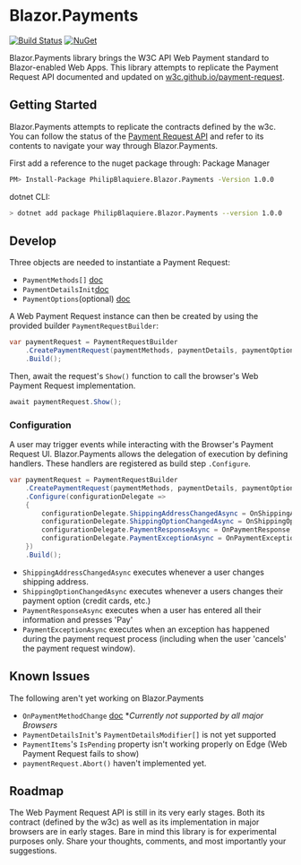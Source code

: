 # Blazor.Payments

[![Build Status](https://travis-ci.org/philipblaquiere/Blazor.Payments.svg?branch=master)](https://travis-ci.org/philipblaquiere/Blazor.Payments) [![NuGet](https://img.shields.io/nuget/vpre/PhilipBlaquiere.Blazor.Payments.svg)](https://www.nuget.org/packages/PhilipBlaquiere.Blazor.Payments/)

Blazor.Payments library brings the W3C API Web Payment standard to Blazor-enabled Web Apps. This library attempts to replicate the Payment Request API documented and updated on [w3c.github.io/payment-request](https://w3c.github.io/payment-request/.).

## Getting Started
Blazor.Payments attempts to replicate the contracts defined by the w3c. You can follow the status of the [Payment Request API](https://w3c.github.io/payment-request/.) and refer to its contents to navigate your way through Blazor.Payments.

First add a reference to the nuget package through:
Package Manager
```sh
PM> Install-Package PhilipBlaquiere.Blazor.Payments -Version 1.0.0
```
dotnet CLI:
```sh
> dotnet add package PhilipBlaquiere.Blazor.Payments --version 1.0.0
```
## Develop

Three objects are needed to instantiate a Payment Request:

* `PaymentMethods[]` [doc](https://w3c.github.io/payment-request/#the-methoddata-argument)
* `PaymentDetailsInit`[doc](https://w3c.github.io/payment-request/#the-details-argument)
* `PaymentOptions`(optional) [doc](https://w3c.github.io/payment-request/#paymentoptions-dictionary)  

A Web Payment Request instance can then be created by using the provided builder `PaymentRequestBuilder`:

```csharp
var paymentRequest = PaymentRequestBuilder
    .CreatePaymentRequest(paymentMethods, paymentDetails, paymentOptions)
    .Build();
```
Then, await the request's `Show()` function to call the browser's Web Payment Request implementation.

```csharp
await paymentRequest.Show();
```

### Configuration
A user may trigger events while interacting with the Browser's Payment Request UI. Blazor.Payments allows the delegation of execution by defining handlers. These handlers are registered as build step `.Configure`.

```csharp
var paymentRequest = PaymentRequestBuilder
    .CreatePaymentRequest(paymentMethods, paymentDetails, paymentOptions)
    .Configure(configurationDelegate => 
    {
        configurationDelegate.ShippingAddressChangedAsync = OnShippingAddressChanged;
        configurationDelegate.ShippingOptionChangedAsync = OnShippingOptionChanged;
        configurationDelegate.PaymentResponseAsync = OnPaymentResponse;
        configurationDelegate.PaymentExceptionAsync = OnPaymentException;
    })
    .Build();
```


* `ShippingAddressChangedAsync` executes whenever a user changes shipping address.
* `ShippingOptionChangedAsync` executes whenever a users changes their payment option (credit cards, etc.)
* `PaymentResponseAsync` executes when a user has entered all their information and presses 'Pay'
* `PaymentExceptionAsync` executes when an exception has happened during the payment request process (including when the user 'cancels' the payment request window).

## Known Issues

The following aren't yet working on Blazor.Payments

* `OnPaymentMethodChange` [doc](https://w3c.github.io/payment-request/#onpaymentmethodchange-attribute) **Currently not supported by all major Browsers*
* `PaymentDetailsInit`'s `PaymentDetailsModifier[]` is not yet supported
* `PaymentItems`'s `IsPending` property isn't working properly on Edge (Web Payment Request fails to show)
* `paymentRequest.Abort()` haven't implemented yet.

## Roadmap

The Web Payment Request API is still in its very early stages. Both its contract (defined by the w3c) as well as its implementation in  major browsers are in early stages. Bare in mind this library is for experimental purposes only. Share your thoughts, comments, and most importantly your suggestions. 
